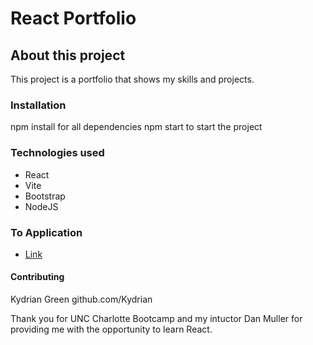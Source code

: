 # React Portfolio

## About this project
This project is a portfolio that shows my skills and projects.

### Installation
npm install for all dependencies
npm start to start the project

### Technologies used
- React
- Vite
- Bootstrap
- NodeJS

### To Application
- [Link]()

#### Contributing
Kydrian Green
github.com/Kydrian

Thank you for UNC Charlotte Bootcamp and my intuctor Dan Muller for providing me with the opportunity to learn React.

